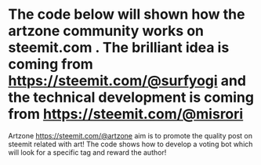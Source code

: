 # The code below will shown how the artzone community works on steemit.com .  The brilliant idea is coming from https://steemit.com/@surfyogi and the technical development is coming from  https://steemit.com/@misrori

Artzone https://steemit.com/@artzone aim is to promote the quality post on steemit related with art! 
The code shows how to develop a voting bot which will look for a specific tag and reward the author! 
